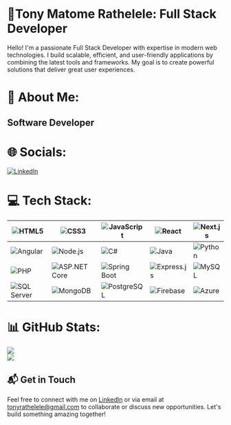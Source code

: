 # 🌟Tony Matome Rathelele: Full Stack Developer

Hello! I'm a passionate Full Stack Developer with expertise in modern web technologies. I build scalable, efficient, and user-friendly applications by combining the latest tools and frameworks. My goal is to create powerful solutions that deliver great user experiences.
# 💫 About Me:
## Software Developer


# 🌐 Socials:
[![LinkedIn](https://img.shields.io/badge/LinkedIn-%230077B5.svg?logo=linkedin&logoColor=white)](https://www.linkedin.com/in/tony-rathelele-516296272/) 


# 💻 Tech Stack:

| ![HTML5](https://img.shields.io/badge/-HTML5-E34F26?style=flat-square&logo=html5&logoColor=white) | ![CSS3](https://img.shields.io/badge/-CSS3-1572B6?style=flat-square&logo=css3) | ![JavaScript](https://img.shields.io/badge/-JavaScript-F7DF1E?style=flat-square&logo=javascript&logoColor=black) | ![React](https://img.shields.io/badge/-React-61DAFB?style=flat-square&logo=react) | ![Next.js](https://img.shields.io/badge/-Next.js-000000?style=flat-square&logo=nextdotjs) |
| --- | --- | --- | --- | --- |
| ![Angular](https://img.shields.io/badge/-Angular-DD0031?style=flat-square&logo=angular) | ![Node.js](https://img.shields.io/badge/-Node.js-339933?style=flat-square&logo=nodedotjs&logoColor=white) | ![C#](https://img.shields.io/badge/-C%23-239120?style=flat-square&logo=c-sharp&logoColor=white) | ![Java](https://img.shields.io/badge/-Java-007396?style=flat-square&logo=java&logoColor=white) | ![Python](https://img.shields.io/badge/-Python-3776AB?style=flat-square&logo=python&logoColor=white) |
| ![PHP](https://img.shields.io/badge/-PHP-777BB4?style=flat-square&logo=php&logoColor=white) | ![ASP.NET Core](https://img.shields.io/badge/-ASP.NET_Core-512BD4?style=flat-square&logo=dotnet&logoColor=white) | ![Spring Boot](https://img.shields.io/badge/-Spring%20Boot-6DB33F?style=flat-square&logo=spring-boot) | ![Express.js](https://img.shields.io/badge/-Express.js-000000?style=flat-square&logo=express&logoColor=white) | ![MySQL](https://img.shields.io/badge/-MySQL-4479A1?style=flat-square&logo=mysql&logoColor=white) |
| ![SQL Server](https://img.shields.io/badge/-SQL%20Server-CC2927?style=flat-square&logo=microsoft-sql-server&logoColor=white) | ![MongoDB](https://img.shields.io/badge/-MongoDB-47A248?style=flat-square&logo=mongodb&logoColor=white) | ![PostgreSQL](https://img.shields.io/badge/-PostgreSQL-336791?style=flat-square&logo=postgresql&logoColor=white) | ![Firebase](https://img.shields.io/badge/-Firebase-FFCA28?style=flat-square&logo=firebase&logoColor=black) | ![Azure](https://img.shields.io/badge/-Azure-0089D6?style=flat-square&logo=microsoft-azure&logoColor=white) |



# 📊 GitHub Stats:
![](https://github-readme-streak-stats.herokuapp.com/?user=TonyRathelele&theme=dark&hide_border=false) <br/>
![](https://github-readme-stats.vercel.app/api/top-langs/?username=TonyRathelele&theme=dark&hide_border=false&include_all_commits=true&count_private=true&layout=compact)


## 📬 Get in Touch

Feel free to connect with me on [LinkedIn](https://www.linkedin.com/in/tony-rathelele-516296272/) or via email at tonyrathelele@gmail.com to collaborate or discuss new opportunities. Let's build something amazing together!


